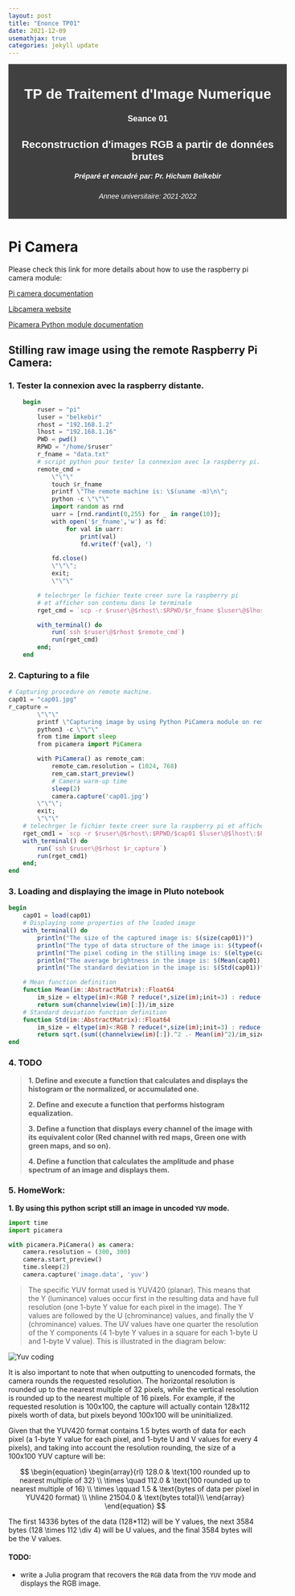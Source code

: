 ```yaml
---
layout: post
title: "Enonce TP01"
date: 2021-12-09
usemathjax: true
categories: jekyll update
---
```


<style type="text/css">
.divcls {
	padding: 1% 5% 1% 5%;
	width: 100%;
	background-color: #333e;
}

.headercls {
	color: white;
	text-align: center;
	font-family: sans-serif;
}
</style>
<div class="divcls">
<h1 class="headercls"> TP de Traitement d'Image Numerique </h1>
<h3 class="headercls"> Seance 01 </h3>
<h2 class="headercls"> Reconstruction d'images RGB a partir de données brutes</h2>
<h5 class="headercls"> Préparé et encadré par: Pr. Hicham Belkebir</h5>
<h6 class="headercls"> Annee universitaire: 2021-2022</h6>
</div>

# **Pi Camera**

Please check this link for more details about how to use the raspberry pi camera module:

[Pi camera documentation](https://www.raspberrypi.com/documentation/accessories/camera.html)

[Libcamera website](https://libcamera.org/)

[Picamera Python module documentation](https://picamera.readthedocs.io/en/release-1.13/index.html)

## Stilling raw image using the remote Raspberry Pi Camera:

### 1. Tester la connexion avec la raspberry distante.

```julia
	begin
		ruser = "pi"
		luser = "belkebir"
		rhost = "192.168.1.2"
		lhost = "192.168.1.16"
		PWD = pwd()
		RPWD = "/home/$ruser"
		r_fname = "data.txt"
		# script python pour tester la connexion avec la raspberry pi.
		remote_cmd =
			\"\"\"
			touch $r_fname
			printf \"The remote machine is: \$(uname -m)\n\";
			python -c \"\"\"
			import random as rnd
			uarr = [rnd.randint(0,255) for _ in range(10)];
			with open('$r_fname','w') as fd:
				for val in uarr:
					print(val)
					fd.write(f'{val}, ')

			fd.close()
			\"\"\";
			exit;
			\"\"\"

		# telechrger le fichier texte creer sure la raspberry pi
		# et afficher son contenu dans le terminale
		rget_cmd = `scp -r $ruser\@$rhost\:$RPWD/$r_fname $luser\@$lhost\:$PWD\;cat\ $r_fname\;printf\ done.`

		with_terminal() do
			run(`ssh $ruser\@$rhost $remote_cmd`)
			run(rget_cmd)
		end;
	end
```

### 2. Capturing to a file

```julia
# Capturing procedure on remote machine.
cap01 = "cap01.jpg"
r_capture =
		\"\"\"
		printf \"Capturing image by using Python PiCamera module on remote machine\n\";
		python3 -c \"\"\"
		from time import sleep
		from picamera import PiCamera

		with PiCamera() as remote_cam:
			remote_cam.resolution = (1024, 768)
			rem_cam.start_preview()
			# Camera warm-up time
			sleep(2)
			camera.capture('cap01.jpg')
		\"\"\";
		exit;
		\"\"\"
	# telechrger le fichier texte creer sure la raspberry pi et afficher son contenu dans le terminale
	rget_cmd1 = `scp -r $ruser\@$rhost\:$RPWD/$cap01 $luser\@$lhost\:$PWD\;printf\ done.`
	with_terminal() do
		run(`ssh $ruser\@$rhost $r_capture`)
		run(rget_cmd1)
	end;
end
```

### 3. Loading and displaying the image in Pluto notebook

```julia
begin
	cap01 = load(cap01)
	# Displaying some properties of the loaded image
	with_terminal() do
		println("The size of the captured image is: $(size(cap01))")
		println("The type of data structure of the image is: $(typeof(cap01))")
		println("The pixel coding in the stilling image is: $(eltype(cap01))")
		println("The average brightness in the image is: $(Mean(cap01))")
		println("The standard deviation in the image is: $(Std(cap01))")

	# Mean function definition
	function Mean(im::AbstractMatrix)::Float64
		im_size = eltype(im)<:RGB ? reduce(*,size(im);init=3) : reduce(*,size(im))
		return sum(channelview(im)[:])/im_size
	# Standard deviation function definition
	function Std(im::AbstractMatrix)::Float64
		im_size = eltype(im)<:RGB ? reduce(*,size(im);init=3) : reduce(*,size(im))
		return sqrt.(sum((channelview(im)[:]).^2 .- Mean(im)^2)/im_size)
end
```

### 4. TODO

> **1. Define and execute a function that calculates and displays the histogram or the normalized, or accumulated one.**
>
> **2. Define and execute a function that performs histogram equalization.**
>
> **3. Define a function that displays every channel of the image with its equivalent color (Red channel with red maps, Green one with green maps, and so on).**
>
> **4. Define a function that calculates the amplitude and phase spectrum of an image and displays them.**

### 5. HomeWork:

**1. By using this python script still an image in uncoded `YUV` mode.**

```python
import time
import picamera

with picamera.PiCamera() as camera:
    camera.resolution = (300, 300)
    camera.start_preview()
    time.sleep(2)
    camera.capture('image.data', 'yuv')
```

> The specific YUV format used is YUV420 (planar). This means that the Y (luminance) values occur first in the resulting data and have full resolution (one 1-byte Y value for each pixel in the image). The Y values are followed by the U (chrominance) values, and finally the V (chrominance) values. The UV values have one quarter the resolution of the Y components (4 1-byte Y values in a square for each 1-byte U and 1-byte V value). This is illustrated in the diagram below:

![Yuv coding](https://picamera.readthedocs.io/en/release-1.13/_images/yuv420.svg)

It is also important to note that when outputting to unencoded formats, the camera rounds the requested resolution. The horizontal resolution is rounded up to the nearest multiple of 32 pixels, while the vertical resolution is rounded up to the nearest multiple of 16 pixels. For example, if the requested resolution is 100x100, the capture will actually contain 128x112 pixels worth of data, but pixels beyond 100x100 will be uninitialized.

Given that the YUV420 format contains 1.5 bytes worth of data for each pixel (a 1-byte Y value for each pixel, and 1-byte U and V values for every 4 pixels), and taking into account the resolution rounding, the size of a 100x100 YUV capture will be:

$$
\begin{equation}
\begin{array}{rl}
128.0 & \text{100 rounded up to nearest multiple of 32} \\
\times \quad 112.0 & \text{100 rounded up to nearest multiple of 16} \\
\times \qquad 1.5 & \text{bytes of data per pixel in YUV420 format} \\
\hline
21504.0 & \text{bytes total}\\
\end{array}
\end{equation}
$$

The first 14336 bytes of the data (128\*112) will be Y values, the next 3584 bytes (128 \times 112 \div 4) will be U values, and the final 3584 bytes will be the V values.

#### TODO:

- write a Julia program that recovers the `RGB` data from the `YUV` mode and displays the RGB image.
